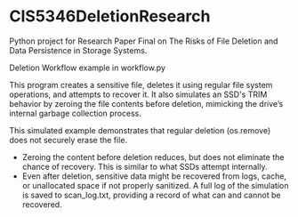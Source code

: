 # CIS5346DeletionResearch
Python project for Research Paper Final on The Risks of File Deletion and Data Persistence in Storage Systems.

Deletion Workflow example in workflow.py

This program creates a sensitive file, deletes it using regular file system operations, and attempts to recover it. It also simulates an SSD's TRIM behavior by zeroing the file contents before deletion, mimicking the drive’s internal garbage collection process.

This simulated example demonstrates that regular deletion (os.remove) does not securely erase the file.
- Zeroing the content before deletion reduces, but does not eliminate the chance of recovery. This is similar to what SSDs attempt internally.
- Even after deletion, sensitive data might be recovered from logs, cache, or unallocated space if not properly sanitized.
A full log of the simulation is saved to scan_log.txt, providing a record of what can and cannot be recovered.

